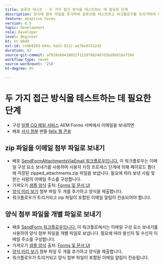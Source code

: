 ```yaml
---
title: 솔루션 테스트 - 두 가지 접근 방식을 테스트하는 데 필요한 단계
description: 양식에 첨부 파일을 추가하여 솔루션을 테스트하고 워크플로우를 트리거하여 이메일을 전송합니다.
feature: Adaptive Forms
version: 6.5
topic: Development
role: Developer
level: Beginner
kt: kt-8049
exl-id: ce9b9203-b44c-4a52-821c-ae76e93312d2
duration: 62
source-git-commit: af928e60410022f12207082467d3bd9b818af59d
workflow-type: tm+mt
source-wordcount: '216'
ht-degree: 0%

---
```


# 두 가지 접근 방식을 테스트하는 데 필요한 단계

* 구성 [일별 CQ 메일 서비스](https://experienceleague.adobe.com/docs/experience-manager-65/administering/operations/notification.html?lang=en#configuring-the-mail-service) AEM Forms 서버에서 이메일을 보내려면
* 배포 [서식 첨부](assets/formattachments.formattachments.core-1.0-SNAPSHOT.jar) 번들 [felix 웹 콘솔](http://localhost:4502/system/console/bundles)

## zip 파일을 이메일 첨부 파일로 보내기



* 배포 [SendFormAttachmentsViaEmail 워크플로우입니다.](assets/zipped-form-attachments-model.zip) 이 워크플로우는 이메일 구성 요소 보내기를 사용하여 사용자 지정 프로세스 단계에 의해 페이로드 폴더에 저장된 zipped_attachments.zip 파일을 보냅니다. 필요에 따라 보낸 사람 및 받는 사람의 이메일 주소를 구성합니다.
* 가져오기 [샘플 양식](assets/zip-form-attachments-form.zip) 출처: [Forms 및 문서 UI](http://localhost:4502/aem/forms.html/content/dam/formsanddocuments)
* [양식 미리 보기](http://localhost:4502/content/dam/formsanddocuments/zippformattachments/jcr:content?wcmmode=disabled) 첨부 파일 두 개를 추가하고 양식을 제출합니다.
* 워크플로우가 트리거되고 zip 파일이 포함된 이메일 알림이 전송되어야 합니다.

## 양식 첨부 파일을 개별 파일로 보내기

* 배포 [SendForm 워크플로우입니다.](assets/send-form-attachments-model.zip) 이 워크플로에서는 이메일 구성 요소 보내기를 사용하여 양식 첨부 파일을 개별 파일로 보냅니다. 필요에 따라 발신자 및 수신자 이메일 주소를 구성합니다.
* 가져오기 [샘플 양식](assets/send-list-attachments-form.zip) 출처: [Forms 및 문서 UI](http://localhost:4502/aem/forms.html/content/dam/formsanddocuments)
* [양식 미리 보기](http://localhost:4502/content/dam/formsanddocuments/sendlistofattachments/jcr:content?wcmmode=disabled) 첨부 파일 두 개를 추가하고 양식을 제출합니다.
* 워크플로우가 트리거되고 양식 첨부 파일이 포함된 이메일 알림이 전송됩니다.

